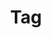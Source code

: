 ---
layout: pattern.njk
tags: 
    - lean_de
    - lean_components_de
    - page
key: tag-lean_de
title: Tag
alternativetitle: Tag
parent: components-lean_de
image: lean/overview/tag.webp
keywords: tag, badge, label, chip
order: 280
---